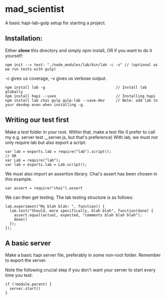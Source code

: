 # mad_scientist
A basic hapi-lab-gulp setup for starting a project.

## Installation:

Either **clone** this directory and simply npm install, OR if you want to do it yourself:

```
npm init --> test: "./node_modules/lab/bin/lab -c -v" // (optional as we run tests with gulp)
```
-c gives us coverage, -v gives us verbose output.

```
npm install lab -g                                // Install lab globally
npm install hapi --save                           // Installing hapi
npm install lab chai gulp gulp-lab --save-dev     // Note: add lab to your devdep even when installing -g.
```

## Writing our test first
Make a *test* folder in your root. Within that, make a test file (I prefer to call my e.g. server test __server.js, but that's preference)
With lab, we must not only require lab but also export a script:
```
var lab = exports.lab = require("lab").script();
// OR
var Lab = require("lab");
var lab = exports.lab = Lab.script();
```
We must also import an assertion library. Chai's assert has been chosen in this example.
```
var assert = require("chai").assert
```

We can then get testing. The lab testing structure is as follows:
```
lab.experiment("My blah blah: ", function() {
  lab.test("Should, more specifically, blah blah", function(done) {
    assert.equal(actual, expected, "comments blah blah blah");
    done()
  });
});
```

## A basic server
Make a basic hapi server file, preferably in some non-root folder. Remember to export the server.

Note the following crucial step if you don't want your server to start every time you test:
```
if (!module.parent) {
  server.start()
}
```


